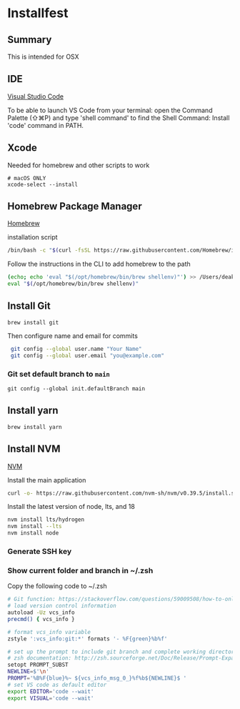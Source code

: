 # Installfest

## Summary

This is intended for OSX 

## IDE

[Visual Studio Code](https://code.visualstudio.com/Download)

To be able to launch VS Code from your terminal: open the Command Palette (⇧⌘P) and type 'shell command' to find the Shell Command: Install 'code' command in PATH.

## Xcode

Needed for homebrew and other scripts to work

```shell
# macOS ONLY
xcode-select --install
```

## Homebrew Package Manager

[Homebrew](https://brew.sh/)

installation script
```sh
/bin/bash -c "$(curl -fsSL https://raw.githubusercontent.com/Homebrew/install/HEAD/install.sh)"
``` 

Follow the instructions in the CLI to add homebrew to the path
```sh
(echo; echo 'eval "$(/opt/homebrew/bin/brew shellenv)"') >> /Users/deako/.zprofile
eval "$(/opt/homebrew/bin/brew shellenv)"
```

## Install Git

`brew install git`

Then configure name and email for commits

```sh
 git config --global user.name "Your Name"
 git config --global user.email "you@example.com"
```

### Git set default branch to `main`

`git config --global init.defaultBranch main`

## Install yarn

`brew install yarn`

## Install NVM

[NVM](https://github.com/nvm-sh/nvm)

Install the main application
```sh
curl -o- https://raw.githubusercontent.com/nvm-sh/nvm/v0.39.5/install.sh | bash
```

Install the latest version of node, lts, and 18
```sh
nvm install lts/hydrogen
nvm install --lts
nvm install node
```
### Generate SSH key

### Show current folder and branch in ~/.zsh

Copy the following code to ~/.zsh 

```sh
# Git function: https://stackoverflow.com/questions/59009508/how-to-only-show-current-folder-and-git-branch-and-for-home-in-zsh
# load version control information
autoload -Uz vcs_info
precmd() { vcs_info }

# format vcs_info variable
zstyle ':vcs_info:git:*' formats '- %F{green}%b%f'

# set up the prompt to include git branch and complete working directory
# zsh documentation: http://zsh.sourceforge.net/Doc/Release/Prompt-Expansion.html
setopt PROMPT_SUBST
NEWLINE=$'\n'
PROMPT='%B%F{blue}%~ ${vcs_info_msg_0_}%f%b${NEWLINE}$ '
# set VS code as default editor
export EDITOR='code --wait'
export VISUAL='code --wait'

```